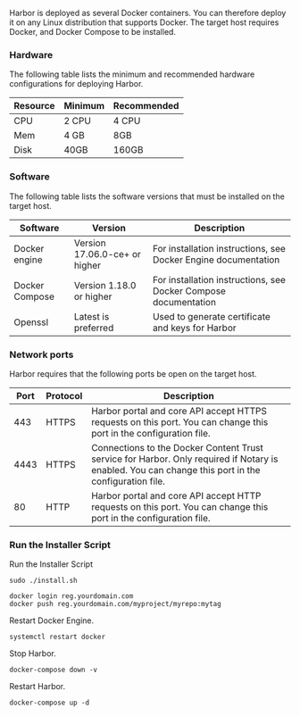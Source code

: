 Harbor is deployed as several Docker containers. You can therefore deploy it on any Linux distribution that supports Docker. The target host requires Docker, and Docker Compose to be installed.

### Hardware
The following table lists the minimum and recommended hardware configurations for deploying Harbor.

|  Resource  | Minimum  | Recommended  |
|  ----  | ----  | ----  |
|  CPU  | 2 CPU  |	 4 CPU |
| Mem | 4 GB | 8GB |
| Disk | 40GB | 160GB |

### Software
The following table lists the software versions that must be installed on the target host.

| Software | Version | Description |
|  ----  | ----  | ----  |
| Docker engine |Version 17.06.0-ce+ or higher |For installation instructions, see Docker Engine documentation |
| Docker Compose |Version 1.18.0 or higher |For installation instructions, see Docker Compose documentation |
| Openssl |Latest is preferred |Used to generate certificate and keys for Harbor |

### Network ports
Harbor requires that the following ports be open on the target host.

| Port | Protocol | Description |
|  ----  | ----  | ----  |
| 443 | HTTPS |	Harbor portal and core API accept HTTPS requests on this port. You can change this port in the configuration file. |
| 4443 | HTTPS |	Connections to the Docker Content Trust service for Harbor. Only required if Notary is enabled. You can change this port in the configuration file. |
| 80 | HTTP | Harbor portal and core API accept HTTP requests on this port. You can change this port in the configuration file. |


### Run the Installer Script


Run the Installer Script

```
sudo ./install.sh
```



```
docker login reg.yourdomain.com
docker push reg.yourdomain.com/myproject/myrepo:mytag
```




Restart Docker Engine.


```
systemctl restart docker

```

Stop Harbor.


```
docker-compose down -v

```

Restart Harbor.

```
docker-compose up -d

```